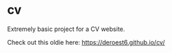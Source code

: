 # cv

Extremely basic project for a CV website. 

Check out this oldie here: https://deroest6.github.io/cv/
